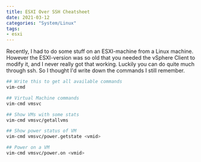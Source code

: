 ```yaml
---
title: ESXI Over SSH Cheatsheet
date: 2021-03-12
categories: "System/Linux"
tags:
- esxi
---
```


Recently, I had to do some stuff on an ESXI-machine from a Linux machine. 
However the ESXI-version was so old that you needed the vSphere Client to modify it, and I never really got that working.
Luckily you can do quite much through ssh. So I thought I'd write down the commands I still remember.

```bash
## Write this to get all available commands
vim-cmd

## Virtual Machine commands
vim-cmd vmsvc

## Show VMs with some stats
vim-cmd vmsvc/getallvms

## Show power status of VM
vim-cmd vmsvc/power.getstate <vmid>

## Power on a VM
vim-cmd vmsvc/power.on <vmid>
```
